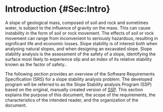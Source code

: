 # Introduction {#Sec:Intro}

A slope of geological mass, composed of soil and rock and sometimes water, is subject to the influence of gravity on the mass. This can cause instability in the form of soil or rock movement. The effects of soil or rock movement can range from inconvenient to seriously hazardous, resulting in significant life and economic losses. Slope stability is of interest both when analysing natural slopes, and when designing an excavated slope. Slope stability analysis is the assessment of the safety of a slope, identifying the surface most likely to experience slip and an index of its relative stability known as the factor of safety..

The following section provides an overview of the Software Requirements Specification (SRS) for a slope stability analysis problem. The developed program will be referred to as the Slope Stability analysis Program (SSP) based on the original, manually created version of [SSP](https://github.com/smiths/caseStudies/tree/main/CaseStudies/ssp). This section explains the purpose of this document, the scope of the requirements, the characteristics of the intended reader, and the organization of the document.
